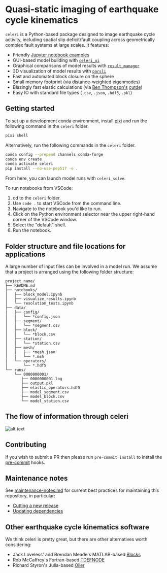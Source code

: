 # Quasi-static imaging of earthquake cycle kinematics

`celeri` is a Python-based package designed to image earthquake cycle activity, including spatial slip deficit/fault coupling across geometrically complex fault systems at large scales. It features:

- Friendly [Jupyter notebook examples](https://github.com/brendanjmeade/celeri/blob/main/notebooks/celeri_dense.ipynb)
- GUI-based model building with [`celeri_ui`](https://brendanjmeade.github.io/celeri_ui/)
- Graphical comparisons of model results with [`result_manager`](https://github.com/brendanjmeade/result_manager)
- 3D visualization of model results with [`parsli`](https://github.com/brendanjmeade/parsli)
- Fast and automated block closure on the sphere
- Small memory footprint (via distance-weighted eigenmodes)
- Blazingly fast elastic calculations (via [Ben Thompson's](https://github.com/tbenthompson) [cutde](https://github.com/tbenthompson/cutde))
- Easy IO with standard file types (`.csv`, `.json`, `.hdf5`, `.pkl`)

## Getting started

To set up a development conda environment, install [pixi](https://pixi.sh/) and run the following command in the `celeri` folder.

```bash
pixi shell
```

Alternatively, run the following commands in the `celeri` folder.

```bash
conda config --prepend channels conda-forge
conda env create
conda activate celeri
pip install --no-use-pep517 -e .
```

From here, you can launch model runs with `celeri_solve`.

To run notebooks from VSCode:

1. cd to the `celeri` folder.
2. Use  `code .` to start VSCode from the command line.
3. Navigate to the notebook you'd like to run.
4. Click on the Python environment selector near the upper right-hand corner of the VSCode window.
5. Select the "default" shell.
6. Run the notebook.

## Folder structure and file locations for applications

A large number of input files can be involved in a model run.  We assume that a project is arranged using the following folder structure:

```text
project_name/
├── README.md
├── notebooks/
│   ├── block_model.ipynb
│   ├── visualize_results.ipynb
│   └── resolution_tests.ipynb
├── data/
|   ├── config/
│   |   └── *config.json
│   ├── segment/
│   │   └── *segment.csv
│   ├── block/
│   │   └── *block.csv
│   ├── station/
│   │   └── *station.csv
│   ├── mesh/
│   |   ├── *mesh.json
│   |   └── *.msh
|   └── operators/
│       └── *.hdf5
└── runs/
    └── 0000000001/
       ├── 0000000001.log
       ├── output.pkl
       ├── elastic_operators.hdf5
       ├── model_segment.csv
       ├── model_block.csv
       └── model_station.csv
```

## The flow of information through celeri

![alt text](https://github.com/user-attachments/assets/d9762dce-eb82-4236-87be-d2b76e2516a4)

## Contributing

If you wish to submit a PR then please run `pre-commit install` to install the [pre-commit](https://pre-commit.com/) hooks.

## Maintenance notes

See [maintenance-notes.md](maintenance-notes.md) for current best practices for maintaining this repository, in particular:

- [Cutting a new release](maintenance-notes.md#cutting-a-new-release)
- [Updating dependencies](maintenance-notes.md#updating-dependencies)

## Other earthquake cycle kinematics software

We think celeri is pretty great, but there are other alternatives worth considering:

- Jack Loveless' and Brendan Meade's MATLAB-based [Blocks](https://github.com/jploveless/Blocks)
- Rob McCaffrey's Fortran-based [TDEFNODE](https://robmccaffrey.github.io/TDEFNODE/TDEFNODE.html)
- Richard Styron's Julia-based [Oiler](https://github.com/cossatot/Oiler)
